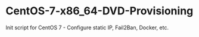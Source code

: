 # CentOS-7-x86_64-DVD-Provisioning
Init script for CentOS 7 - Configure static IP, Fail2Ban, Docker, etc. 
